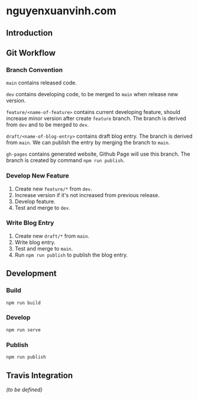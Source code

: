 # nguyenxuanvinh.com

## Introduction

## Git Workflow

### Branch Convention

`main` contains released code.

`dev` contains developing code, to be merged to `main` when release new version.

`feature/<name-of-feature>` contains current developing feature, should increase minor version after create `feature` branch. The branch is derived from `dev` and to be merged to `dev`.

`draft/<name-of-blog-entry>` contains draft blog entry. The branch is derived from `main`. We can publish the entry by merging the branch to `main`.

`gh-pages` contains generated website, Github Page will use this branch. The branch is created by command `npm run publish`.

### Develop New Feature

1. Create new `feature/*` from `dev`.
2. Increase version if it's not increased from previous release.
3. Develop feature.
4. Test and merge to `dev`.

### Write Blog Entry

1. Create new `draft/*` from `main`.
2. Write blog entry.
3. Test and merge to `main`.
4. Run `npm run publish` to publish the blog entry.

## Development

### Build

```
npm run build
```

### Develop

```
npm run serve
```

### Publish

```
npm run publish
```

## Travis Integration

*(to be defined)*
